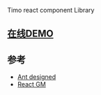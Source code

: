 Timo react component Library

## [在线DEMO](http://ui.timovips.com)

## 参考
- [Ant designed](https://github.com/ant-design/ant-design/tree/master/components)
- [React GM](https://github.com/gmfe/react-gm)
